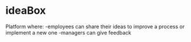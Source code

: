 # ideaBox

Platform where: 
  -employees can share their ideas to improve a process or implement a new one
  -managers can give feedback
